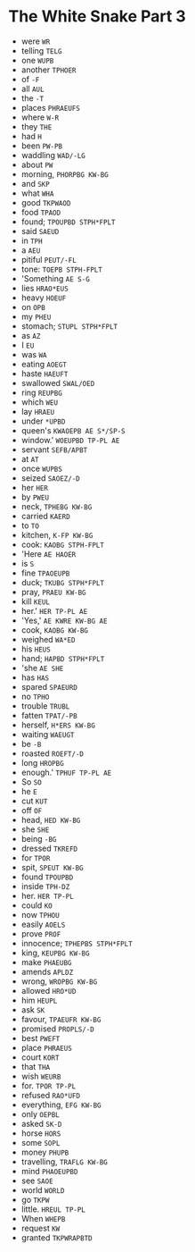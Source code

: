 # The White Snake Part 3

* were `WR`
* telling `TELG`
* one `WUPB`
* another `TPHOER`
* of `-F`
* all `AUL`
* the `-T`
* places `PHRAEUFS`
* where `W-R`
* they `THE`
* had `H`
* been `PW-PB`
* waddling `WAD/-LG`
* about `PW`
* morning, `PHORPBG KW-BG`
* and `SKP`
* what `WHA`
* good `TKPWAOD`
* food `TPAOD`
* found; `TPOUPBD STPH*FPLT`
* said `SAEUD`
* in `TPH`
* a `AEU`
* pitiful `PEUT/-FL`
* tone: `TOEPB STPH-FPLT`
* 'Something `AE S-G`
* lies `HRAO*EUS`
* heavy `HOEUF`
* on `OPB`
* my `PHEU`
* stomach; `STUPL STPH*FPLT`
* as `AZ`
* I `EU`
* was `WA`
* eating `AOEGT`
* haste `HAEUFT`
* swallowed `SWAL/OED`
* ring `REUPBG`
* which `WEU`
* lay `HRAEU`
* under `*UPBD`
* queen's `KWAOEPB AE S*/SP-S`
* window.' `WOEUPBD TP-PL AE`
* servant `SEFB/APBT`
* at `AT`
* once `WUPBS`
* seized `SAOEZ/-D`
* her `HER`
* by `PWEU`
* neck, `TPHEBG KW-BG`
* carried `KAERD`
* to `TO`
* kitchen, `K-FP KW-BG`
* cook: `KAOBG STPH-FPLT`
* 'Here `AE HAOER`
* is `S`
* fine `TPAOEUPB`
* duck; `TKUBG STPH*FPLT`
* pray, `PRAEU KW-BG`
* kill `KEUL`
* her.' `HER TP-PL AE`
* 'Yes,' `AE KWRE KW-BG AE`
* cook, `KAOBG KW-BG`
* weighed `WA*ED`
* his `HEUS`
* hand; `HAPBD STPH*FPLT`
* 'she `AE SHE`
* has `HAS`
* spared `SPAEURD`
* no `TPHO`
* trouble `TRUBL`
* fatten `TPAT/-PB`
* herself, `H*ERS KW-BG`
* waiting `WAEUGT`
* be `-B`
* roasted `ROEFT/-D`
* long `HROPBG`
* enough.' `TPHUF TP-PL AE`
* So `SO`
* he `E`
* cut `KUT`
* off `OF`
* head, `HED KW-BG`
* she `SHE`
* being `-BG`
* dressed `TKREFD`
* for `TPOR`
* spit, `SPEUT KW-BG`
* found `TPOUPBD`
* inside `TPH-DZ`
* her. `HER TP-PL`
* could `KO`
* now `TPHOU`
* easily `AOELS`
* prove `PROF`
* innocence; `TPHEPBS STPH*FPLT`
* king, `KEUPBG KW-BG`
* make `PHAEUBG`
* amends `APLDZ`
* wrong, `WROPBG KW-BG`
* allowed `HRO*UD`
* him `HEUPL`
* ask `SK`
* favour, `TPAEUFR KW-BG`
* promised `PROPLS/-D`
* best `PWEFT`
* place `PHRAEUS`
* court `KORT`
* that `THA`
* wish `WEURB`
* for. `TPOR TP-PL`
* refused `RAO*UFD`
* everything, `EFG KW-BG`
* only `OEPBL`
* asked `SK-D`
* horse `HORS`
* some `SOPL`
* money `PHUPB`
* travelling, `TRAFLG KW-BG`
* mind `PHAOEUPBD`
* see `SAOE`
* world `WORLD`
* go `TKPW`
* little. `HREUL TP-PL`
* When `WHEPB`
* request `KW`
* granted `TKPWRAPBTD`
